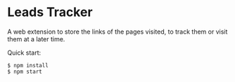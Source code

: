 # Leads Tracker

A web extension to store the links of the pages visited, to track them or visit them at a later time.

Quick start:

```
$ npm install
$ npm start
````

